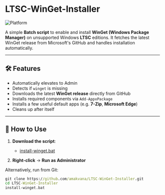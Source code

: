 # LTSC-WinGet-Installer

![Platform](https://img.shields.io/badge/platform-Windows%20LTSC-orange)

A simple **Batch script** to enable and install **WinGet (Windows Package Manager)** on unsupported Windows **LTSC** editions. It fetches the latest WinGet release from Microsoft's GitHub and handles installation automatically.

---

## 🛠 Features

- Automatically elevates to Admin
- Detects if `winget` is missing
- Downloads the latest **WinGet release** directly from GitHub
- Installs required components via `Add-AppxPackage`
- Installs a few useful default apps (e.g. **7-Zip**, **Microsoft Edge**)
- Cleans up after itself

---

## 🚀 How to Use

1. **Download the script**:
   - [install-winget.bat](https://github.com/amakvana/LTSC-WinGet-Installer/raw/main/install-winget.bat)

2. **Right-click** → **Run as Administrator**

Alternatively, run from Git:

```cmd
git clone https://github.com/amakvana/LTSC-WinGet-Installer.git
cd LTSC-WinGet-Installer
install-winget.bat
